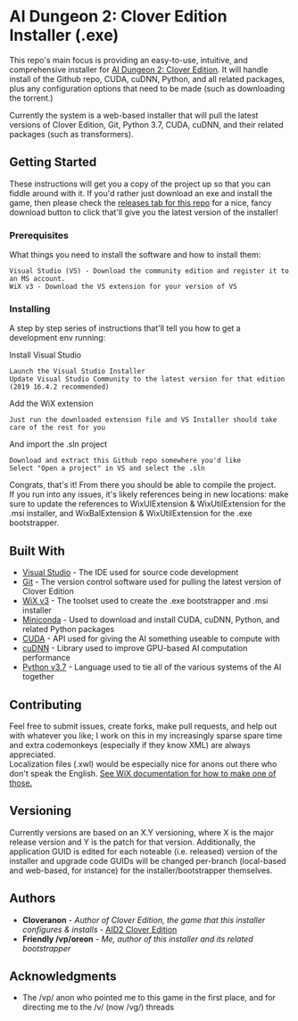 # AI Dungeon 2: Clover Edition Installer (.exe)

This repo's main focus is providing an easy-to-use, intuitive, and comprehensive installer for [AI Dungeon 2: Clover Edition](https://github.com/cloveranon/Clover-Edition). It will handle install of the Github repo, CUDA, cuDNN, Python, and all related packages, plus any configuration options that need to be made (such as downloading the torrent.)

Currently the system is a web-based installer that will pull the latest versions of Clover Edition, Git, Python 3.7, CUDA, cuDNN, and their related packages (such as transformers).

## Getting Started

These instructions will get you a copy of the project up so that you can fiddle around with it. If you'd rather just download an exe and install the game, then please check the [releases tab for this repo](https://github.com/AIDungeonWiXAnon/AID2-Installer-Project/releases/latest) for a nice, fancy download button to click that'll give you the latest version of the installer!

### Prerequisites

What things you need to install the software and how to install them:

```
Visual Studio (VS) - Download the community edition and register it to an MS account.
WiX v3 - Download the VS extension for your version of VS
```

### Installing

A step by step series of instructions that'll tell you how to get a development env running:

Install Visual Studio

```
Launch the Visual Studio Installer
Update Visual Studio Community to the latest version for that edition (2019 16.4.2 recommended)
```

Add the WiX extension

```
Just run the downloaded extension file and VS Installer should take care of the rest for you
```

And import the .sln project

```
Download and extract this Github repo somewhere you'd like
Select "Open a project" in VS and select the .sln
```

Congrats, that's it! From there you should be able to compile the project.  
If you run into any issues, it's likely references being in new locations: make sure to update the references to WixUIExtension & WixUtilExtension for the .msi installer, and WixBalExtension & WixUtilExtension for the .exe bootstrapper.

## Built With

* [Visual Studio](https://visualstudio.microsoft.com/) - The IDE used for source code development
* [Git](https://git-scm.com/) - The version control software used for pulling the latest version of Clover Edition
* [WiX v3](https://wixtoolset.org/) - The toolset used to create the .exe bootstrapper and .msi installer
* [Miniconda](https://docs.conda.io/en/latest/miniconda.html) - Used to download and install CUDA, cuDNN, Python, and related Python packages
* [CUDA](https://developer.nvidia.com/cuda-zone) - API used for giving the AI something useable to compute with
* [cuDNN](https://developer.nvidia.com/cudnn) - Library used to improve GPU-based AI computation performance
* [Python v3.7](https://www.python.org/) - Language used to tie all of the various systems of the AI together

## Contributing

Feel free to submit issues, create forks, make pull requests, and help out with whatever you like; I work on this in my increasingly sparse spare time and extra codemonkeys (especially if they know XML) are always appreciated.  
Localization files (.xwl) would be especially nice for anons out there who don't speak the English. [See WiX documentation for how to make one of those.](https://wixtoolset.org/documentation/manual/v3/howtos/ui_and_localization/build_a_localized_version.html)

## Versioning

Currently versions are based on an X.Y versioning, where X is the major release version and Y is the patch for that version.
Additionally, the application GUID is edited for each noteable (i.e. released) version of the installer and upgrade code GUIDs will be changed per-branch (local-based and web-based, for instance) for the installer/bootstrapper themselves.

## Authors

* **Cloveranon** - *Author of Clover Edition, the game that this installer configures & installs* - [AID2 Clover Edition](https://github.com/cloveranon/Clover-Edition)
* **Friendly /vp/oreon** - *Me, author of this installer and its related bootstrapper*

## Acknowledgments

* The /vp/ anon who pointed me to this game in the first place, and for directing me to the /v/ (now /vg/) threads

